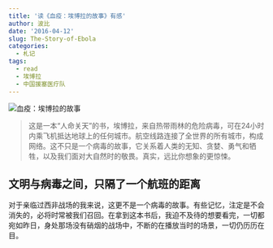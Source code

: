 ```yaml
---
title: '读《血疫：埃博拉的故事》有感'
author: 波比
date: '2016-04-12'
slug: The-Story-of-Ebola
categories:
  - 札记
tags:
  - read
  - 埃博拉
  - 中国援塞医疗队
---
```


<img src="/postimg/202103/30579342.jpg" alt="血疫：埃博拉的故事"/>

> 这是一本“人命关天”的书，埃博拉，来自热带雨林的危险病毒，可在24小时内乘飞机抵达地球上的任何城市。航空线路连接了全世界的所有城市，构成网络。这不只是一个病毒的故事，它关系着人类的无知、贪婪、勇气和牺牲，以及我们面对大自然时的敬畏。真实，远比你想象的更惊悚。

## 文明与病毒之间，只隔了一个航班的距离

对于亲临过西非战场的我来说，这更不是一个病毒的故事。有些记忆，注定是不会消失的，必将时常被我们召回。在拿到这本书后，我迫不及待的想要看完，一切都宛如昨日，身处那场没有硝烟的战场中，不断的在播放当时的场景，一切仍历历在目。
